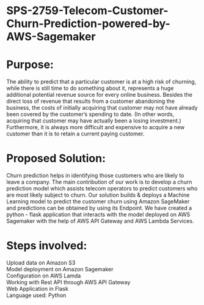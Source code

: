 ﻿# SPS-2759-Telecom-Customer-Churn-Prediction-powered-by-AWS-Sagemaker
# Purpose:

The ability to predict that a particular customer is at a high risk of churning, while there is still time to do something about it, represents a huge additional potential revenue source for every online business. Besides the direct loss of revenue that results from a customer abandoning the business, the costs of initially acquiring that customer may not have already been covered by the customer’s spending to date. (In other words, acquiring that customer may have actually been a losing investment.) Furthermore, it is always more difficult and expensive to acquire a new customer than it is to retain a current paying customer.


# Proposed Solution:

Churn prediction helps in identifying those customers who are likely to leave a company. The main contribution of our work is to develop a churn prediction model which assists telecom operators to predict customers who are most likely subject to churn. Our solution builds & deploys a Machine Learning model to predict the customer churn using Amazon SageMaker and predictions can be obtained by using its Endpoint. We have created a python - flask application that interacts with the model deployed on AWS Sagemaker with the help of AWS API Gateway and AWS Lambda Services.


# Steps involved:

Upload data on Amazon S3<br />
Model deployment on Amazon Sagemaker<br />
Configuration on AWS Lamda<br />
Working with Rest API through AWS API Gateway<br />
Web Application in Flask<br />
Language used: Python

